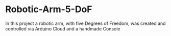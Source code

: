 # Robotic-Arm-5-DoF
In this project a robotic arm, with five Degrees of Freedom, was created and controlled via Arduino Cloud and a handmade Console
